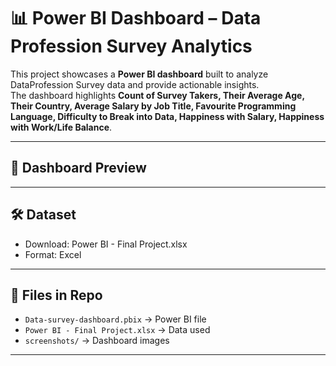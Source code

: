 # 📊 Power BI Dashboard – Data Profession Survey Analytics

This project showcases a **Power BI dashboard** built to analyze DataProfession Survey data and provide actionable insights.  
The dashboard highlights **Count of Survey Takers, Their Average Age, Their Country, Average Salary by Job Title, Favourite Programming Language, Difficulty to Break into Data, Happiness with Salary, Happiness with Work/Life Balance**.  

---

## 📸 Dashboard Preview

---

## 🛠 Dataset
- Download: Power BI - Final Project.xlsx
- Format: Excel

---

## 📂 Files in Repo
- `Data-survey-dashboard.pbix` → Power BI file  
- `Power BI - Final Project.xlsx` → Data used  
- `screenshots/` → Dashboard images  

---

